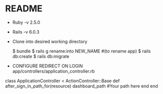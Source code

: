 # README

- Ruby -v 2.5.0
- Rails -v 6.0.3
- Clone into desired working directory

  $ bundle
  $ rails g rename:into NEW_NAME #(to rename app)
  $ rails db:create
  $ rails db:migrate

* CONFIGURE REDIRECT ON LOGIN
app/controllers/application_controller.rb

class ApplicationController < ActionController::Base
  def after_sign_in_path_for(resource)
    dashboard_path #Your path here
  end
end
